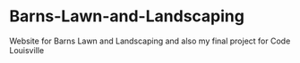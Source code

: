 # Barns-Lawn-and-Landscaping
Website for Barns Lawn and Landscaping and also my final project for Code Louisville
